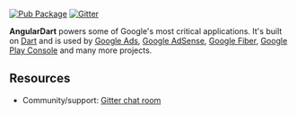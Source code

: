 [![Pub Package](https://img.shields.io/pub/v/angular.svg)](https://pub.dev/packages/angular)
[![Gitter](https://badges.gitter.im/angulardart/community.svg)][Gitter chat room]

**AngularDart** powers some of Google's most critical
applications.
It's built on [Dart] and is used by [Google Ads], [Google AdSense],
[Google Fiber], [Google Play Console] and many more projects.

## Resources

* Community/support: [Gitter chat room]

[Google Play Console]: https://play.google.com/console
[Google AdSense]: https://www.google.com/adsense
[Google Ads]: https://ads.google.com/
[Google Fiber]: https://fiber.google.com/
[Dart]: https://dart.dev/
[Gitter chat room]: https://gitter.im/angulardart/community
